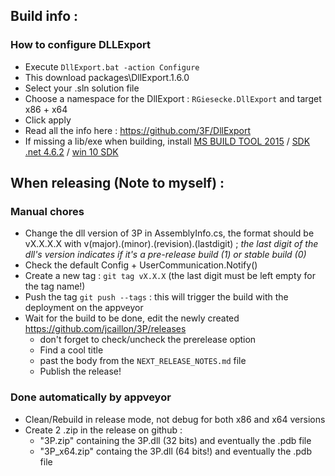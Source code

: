## Build info : ##

### How to configure DLLExport ###

- Execute `DllExport.bat -action Configure`
- This download packages\DllExport.1.6.0
- Select your .sln solution file
- Choose a namespace for the DllExport : `RGiesecke.DllExport` and target x86 + x64
- Click apply
- Read all the info here : https://github.com/3F/DllExport
- If missing a lib/exe when building, install [MS BUILD TOOL 2015](https://www.microsoft.com/en-us/download/details.aspx?id=48159) / [SDK .net 4.6.2](https://www.microsoft.com/en-us/download/details.aspx?id=53321) / [win 10 SDK](https://developer.microsoft.com/windows/downloads/windows-10-sdk)

## When releasing (Note to myself) : ##

### Manual chores ###

- Change the dll version of 3P in AssemblyInfo.cs, the format should be vX.X.X.X with v(major).(minor).(revision).(lastdigit) ; *the last digit of the dll's version indicates if it's a pre-release build (1) or stable build (0)*
- Check the default Config + UserCommunication.Notify()
- Create a new tag : `git tag vX.X.X` (the last digit must be left empty for the tag name!)
- Push the tag `git push --tags` : this will trigger the build with the deployment on the appveyor
- Wait for the build to be done, edit the newly created https://github.com/jcaillon/3P/releases
  - don't forget to check/uncheck the prerelease option
  - Find a cool title
  - past the body from the `NEXT_RELEASE_NOTES.md` file
  - Publish the release!

### Done automatically by appveyor ###

- Clean/Rebuild in release mode, not debug for both x86 and x64 versions
- Create 2 .zip in the release on github :
  - "3P.zip" containing the 3P.dll (32 bits) and eventually the .pdb file
  - "3P_x64.zip" containg the 3P.dll (64 bits!) and eventually the .pdb file
